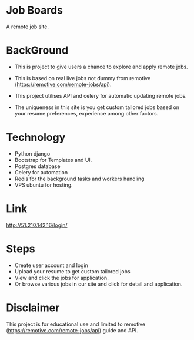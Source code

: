 # Job Boards
 A remote job site.
 
# BackGround
- This is project to give users a chance to explore and apply remote jobs.
- This is based on real live jobs not dummy from remotive (https://remotive.com/remote-jobs/api).

- This project utilises API and celery for automatic updating remote jobs.
- The uniqueness in this site is you get custom tailored jobs based on your resume preferences, experience among other factors.

# Technology

- Python django
- Bootstrap for Templates and UI.
- Postgres database
- Celery for automation
- Redis for the background tasks and workers handling
- VPS ubuntu for hosting.

# Link
http://51.210.142.16/login/

# Steps 
- Create user account and login
- Upload your resume to get custom tailored jobs
- View and click the jobs for application.
- Or browse various jobs in our site and click for detail and application.

# Disclaimer
This project is for educational use and  limited to remotive (https://remotive.com/remote-jobs/api) guide and API.